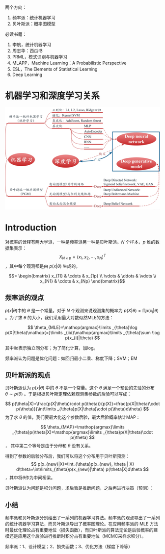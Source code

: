 两个方向：

1. 频率派：统计机器学习
2. 贝叶斯派：概率图模型

 

必读书籍：

1. 李航，统计机器学习
2. 周志华：西瓜书
3. PRML，模式识别与机器学习
4. MLAPP，Machine Learning：A Probabilistic Perspective
5. ESL，The Elements of Statistical Learning
6. Deep Learning



# 	机器学习和深度学习关系



![在这里插入图片描述](images/20200510174301321.jpg)



# Introduction

对概率的诠释有两大学派，一种是频率派另一种是贝叶斯派。$N$ 个样本，$p$ 维的数据集表示： $$ X_{N\times p}=(x_{1},x_{2},\cdots,x_{N})^{T} $$ ，其中每个观测都是由 $p(x|\theta)$ 生成的。

$$= \begin{bmatrix} x_{11}  & \cdots &  x_{1p}     \\ \vdots & \ddots & \vdots \\   x_{N1}    & \cdots & x_{Np} \end{bmatrix}$$

## 频率派的观点

$p(x|\theta)$中的 $\theta$ 是一个常量。对于 $N$ 个观测来说观测集的概率为 $p(X|\theta) = \prod p(x_{i}|\theta)$ 。为了求 $\theta$ 的大小，我们采用最大对数似然MLE的方法：

$$ \theta_{MLE}=\mathop{argmax}\limits _{\theta}\log p(X|\theta)\mathop{=}\limits _{iid}\mathop{argmax}\limits _{\theta}\sum \log p(x_{i}|\theta) $$

其中iid表示独立同分布；为了简化计算，加log。

频率派认为问题是优化问题：如回归最小二乘、梯度下降；SVM；EM

## 贝叶斯派的观点

贝叶斯派认为 $p(x|\theta)$ 中的 $\theta$ 不是一个常量。这个 $\theta$ 满足一个预设的先验的分布 $\theta\sim p(\theta)$ 。于是根据贝叶斯定理依赖观测集参数的后验可以写成：

$$ p(\theta|X)=\frac{p(X|\theta)\cdot p(\theta)}{p(X)}=\frac{p(X|\theta)\cdot p(\theta)}{\int\limits _{\theta}p(X|\theta)\cdot p(\theta)d\theta} $$ 为了求 $\theta$ 的值，我们要最大化这个参数后验，最大后验概率估计MAP：

$$ \theta_{MAP}=\mathop{argmax}\limits _{\theta}p(\theta|X)=\mathop{argmax}\limits _{\theta}p(X|\theta)\cdot p(\theta) $$， 其中第二个等号是由于分母和 $\theta$ 没有关系。

得到了参数的后验分布后，我们可以将这个分布用于贝叶斯预测： $$ p(x_{new}|X)=\int_{\theta}p(x_{new}, \theta | X) d\theta=\int\limits_{\theta}p(x_{new}|\theta) p(\theta|X)d\theta $$ ，其中将$\theta$作为中间桥梁。

贝叶斯派认为问题是积分问题，求后验是推断问题，之后再进行决策（预测）：

## 小结

频率派和贝叶斯派分别给出了一系列的机器学习算法。频率派的观点导出了一系列的统计机器学习算法，而贝叶斯派导出了概率图理论。在应用频率派的 MLE 方法时最优化理论占有重要地位（损失函数），而贝叶斯派的算法无论是后验概率的建模还是应用这个后验进行推断时积分占有重要地位（MCMC采样求积分）。

频率派：1、设计模型；2、损失函数；3、优化方法（梯度下降等）